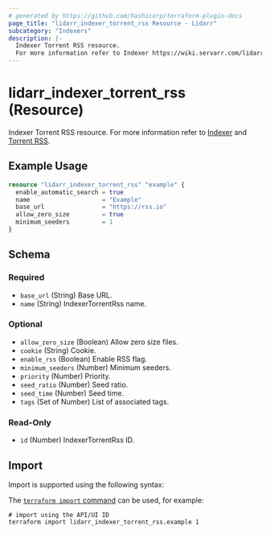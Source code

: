 ```yaml
---
# generated by https://github.com/hashicorp/terraform-plugin-docs
page_title: "lidarr_indexer_torrent_rss Resource - Lidarr"
subcategory: "Indexers"
description: |-
  Indexer Torrent RSS resource.
  For more information refer to Indexer https://wiki.servarr.com/lidarr/settings#indexers and Torrent RSS https://wiki.servarr.com/lidarr/supported#torrentrssindexer.
---
```


# lidarr_indexer_torrent_rss (Resource)

<!-- subcategory:Indexers -->
Indexer Torrent RSS resource.
For more information refer to [Indexer](https://wiki.servarr.com/lidarr/settings#indexers) and [Torrent RSS](https://wiki.servarr.com/lidarr/supported#torrentrssindexer).

## Example Usage

```terraform
resource "lidarr_indexer_torrent_rss" "example" {
  enable_automatic_search = true
  name                    = "Example"
  base_url                = "https://rss.io"
  allow_zero_size         = true
  minimum_seeders         = 1
}
```

<!-- schema generated by tfplugindocs -->
## Schema

### Required

- `base_url` (String) Base URL.
- `name` (String) IndexerTorrentRss name.

### Optional

- `allow_zero_size` (Boolean) Allow zero size files.
- `cookie` (String) Cookie.
- `enable_rss` (Boolean) Enable RSS flag.
- `minimum_seeders` (Number) Minimum seeders.
- `priority` (Number) Priority.
- `seed_ratio` (Number) Seed ratio.
- `seed_time` (Number) Seed time.
- `tags` (Set of Number) List of associated tags.

### Read-Only

- `id` (Number) IndexerTorrentRss ID.

## Import

Import is supported using the following syntax:

The [`terraform import` command](https://developer.hashicorp.com/terraform/cli/commands/import) can be used, for example:

```shell
# import using the API/UI ID
terraform import lidarr_indexer_torrent_rss.example 1
```
